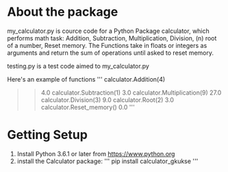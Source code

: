 # About the package

my_calculator.py is cource code for a Python Package calculator, which performs math task: Addition, Subtraction, Multiplication, Division, (n) root of a number, Reset memory. The Functions take in floats or integers as arguments and return the sum of operations until asked to reset memory.

testing.py is a test code aimed to my_calculator.py

Here's an example of functions
'''
calculator.Addition(4)
>>4.0
calculator.Subtraction(1)
>>3.0
calculator.Multiplication(9)
>>27.0
calculator.Division(3)
>>9.0
calculator.Root(2)
>>3.0
calculator.Reset_memory()
>>0.0
'''

# Getting Setup
1. Install Python 3.6.1 or later from https://www.python.org
2. install the Calculator package:
'''
pip install calculator_gkukse
'''